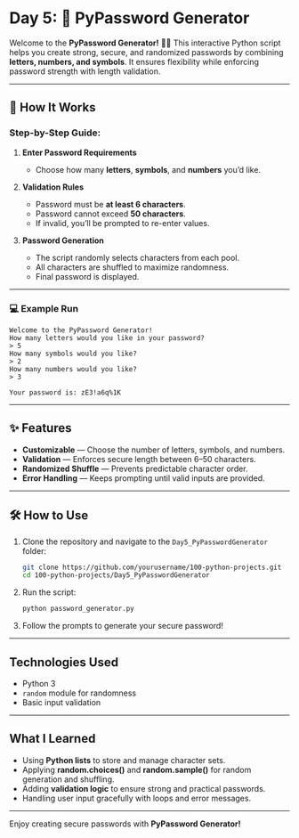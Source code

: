 # Day 5: 🔐 PyPassword Generator

Welcome to the **PyPassword Generator!** 🎲✨
This interactive Python script helps you create strong, secure, and randomized passwords by combining **letters, numbers, and symbols**. It ensures flexibility while enforcing password strength with length validation.

---

## 🚀 How It Works

### Step-by-Step Guide:

1. **Enter Password Requirements**

   * Choose how many **letters**, **symbols**, and **numbers** you’d like.

2. **Validation Rules**

   * Password must be **at least 6 characters**.
   * Password cannot exceed **50 characters**.
   * If invalid, you’ll be prompted to re-enter values.

3. **Password Generation**

   * The script randomly selects characters from each pool.
   * All characters are shuffled to maximize randomness.
   * Final password is displayed.

---

### 💻 Example Run

```plaintext
Welcome to the PyPassword Generator!
How many letters would you like in your password?
> 5
How many symbols would you like?
> 2
How many numbers would you like?
> 3

Your password is: zE3!a6q%1K
```

---

## ✨ Features

* **Customizable** — Choose the number of letters, symbols, and numbers.
* **Validation** — Enforces secure length between 6–50 characters.
* **Randomized Shuffle** — Prevents predictable character order.
* **Error Handling** — Keeps prompting until valid inputs are provided.

---

## 🛠️ How to Use

1. Clone the repository and navigate to the `Day5_PyPasswordGenerator` folder:

   ```bash
   git clone https://github.com/yourusername/100-python-projects.git
   cd 100-python-projects/Day5_PyPasswordGenerator
   ```

2. Run the script:

   ```bash
   python password_generator.py
   ```

3. Follow the prompts to generate your secure password!

---

## Technologies Used

* Python 3
* `random` module for randomness
* Basic input validation

---

## What I Learned

* Using **Python lists** to store and manage character sets.
* Applying **random.choices()** and **random.sample()** for random generation and shuffling.
* Adding **validation logic** to ensure strong and practical passwords.
* Handling user input gracefully with loops and error messages.

---

Enjoy creating secure passwords with **PyPassword Generator!**
